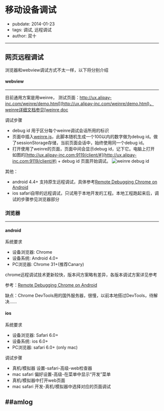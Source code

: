# 移动设备调试

- pubdate: 2014-01-23
- tags: 调试, 远程调试
- author: 双十

---
## 网页远程调试
浏览器和webview调试方式不太一样，以下将分别介绍
#### webview
---
目前通用方案是用weinre，
测试页面：[http://ux.alipay-inc.com/weinre/demo.html](http://ux.alipay-inc.com/weinre/demo.html)，weinre详细文档参见[weinre doc](http://ux.alipay-inc.com:9119/doc/)

调试步骤

- debug id 用于区分每个weinre调试会话所用的标识
- 页面中插入[weinre.js](http://ux.alipay-inc.com/weinre/weinre.js)，此脚本随机生成一个100以内的数字做为debug id。做了sessionStorage存储，当前页面会话中，始终使用同一个debug id。
- 打开使用了weinre的页面，页面中间会显示debug id，记下它。电脑上打开如图的[http://ux.alipay-inc.com:9119/client/#](http://ux.alipay-inc.com:9119/client/#) + debug id 页面开始调试。
![weinre debug id](https://i.alipayobjects.com/e/201401/1wTcMHeDnZ.png 'weinre debug id')

其他：

- android 4.4+ 支持原生远程调试，具体参考[Remote Debugging Chrome on Android](https://developers.google.com/chrome-developer-tools/docs/remote-debugging)
- ios safari自带的远程调试，只试用于本地开发的工程。本地工程跑起来后，调试的步骤参见浏览器部分

### 浏览器
---
#### android

系统要求

- 设备浏览器: Chrome
- 设备系统: Android 4.0+
- PC浏览器: Chrome 31+(推荐Canary)

chrome远程调试技术更新较快，版本间方案略有差异，各版本调试方案详见参考

参考：[Remote Debugging Chrome on Android](https://developers.google.com/chrome-developer-tools/docs/remote-debugging)

缺点：Chrome DevTools用的国外服务器，很慢，以前本地搭过DevTools，待解决……

#### ios

系统要求

- 设备浏览器: Safari 6.0+
- 设备系统: ios 6.0+
- PC浏览器: safari 6.0+ (only mac)

调试步骤

- 真机/模拟器 设置-safari-高级-web检查器
- mac safari 偏好设置-高级-在菜单中显示“开发”菜单
- 真机/模拟器中打开web页面
- mac safari 开发-真机/模拟器中选择对应的页面调试




##amlog
---